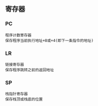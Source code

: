 ## 寄存器
### PC
    程序计数寄存器
    保存程序当前执行地址+8或+4(即下一条指令的地址)
### LR
    链接寄存器
    保存程序跳转之前的返回地址
### SP
    栈指针寄存器
    保存栈顶或栈底的位置
    